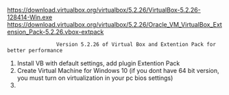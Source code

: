 https://download.virtualbox.org/virtualbox/5.2.26/VirtualBox-5.2.26-128414-Win.exe
https://download.virtualbox.org/virtualbox/5.2.26/Oracle_VM_VirtualBox_Extension_Pack-5.2.26.vbox-extpack

                    Version 5.2.26 of Virtual Box and Extention Pack for better performance

1. Install VB with default settings, add plugin Extention Pack
2. Create Virtual Machine for Windows 10 (if you dont have 64 bit version, you must turn on virtualization in your pc bios settings)
3. 
